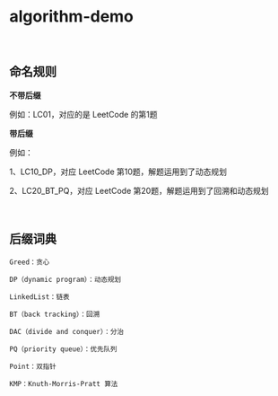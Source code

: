 # algorithm-demo

<br>

## 命名规则
**不带后缀**

例如：LC01，对应的是 LeetCode 的第1题

**带后缀**

例如：

1、LC10_DP，对应 LeetCode 第10题，解题运用到了动态规划

2、LC20_BT_PQ，对应 LeetCode 第20题，解题运用到了回溯和动态规划

<br>

## 后缀词典

```
Greed：贪心

DP（dynamic program）：动态规划

LinkedList：链表

BT（back tracking）：回溯

DAC（divide and conquer）：分治

PQ（priority queue）：优先队列

Point：双指针

KMP：Knuth-Morris-Pratt 算法
```